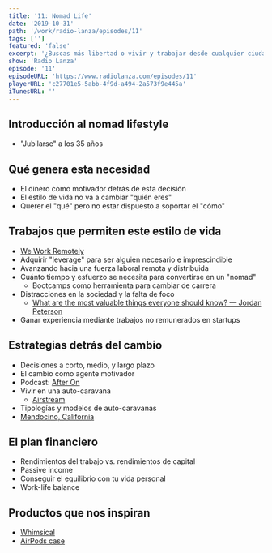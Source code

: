 ```yaml
---
title: '11: Nomad Life'
date: '2019-10-31'
path: '/work/radio-lanza/episodes/11'
tags: ['']
featured: 'false'
excerpt: '¿Buscas más libertad o vivir y trabajar desde cualquier ciudad? Bien, entonces quieres ser un "nómada digital" y este episodio es para ti. A nosotros nos apasiona este tema y en este capítulo repasaremos todo lo que tienes que tener en cuenta antes de saltar al vacío y comprar tu billete a Bangkok.'
show: 'Radio Lanza'
episode: '11'
episodeURL: 'https://www.radiolanza.com/episodes/11'
playerURL: 'c27701e5-5abb-4f9d-a494-2a573f9e445a'
iTunesURL: ''
---
```


## Introducción al nomad lifestyle

- "Jubilarse" a los 35 años

## Qué genera esta necesidad

- El dinero como motivador detrás de esta decisión
- El estilo de vida no va a cambiar "quién eres"
- Querer el "qué" pero no estar dispuesto a soportar el "cómo"

## Trabajos que permiten este estilo de vida

- [We Work Remotely](https://weworkremotely.com)
- Adquirir "leverage" para ser alguien necesario e imprescindible
- Avanzando hacia una fuerza laboral remota y distribuida
- Cuánto tiempo y esfuerzo se necesita para convertirse en un "nomad"
  - Bootcamps como herramienta para cambiar de carrera
- Distracciones en la sociedad y la falta de foco
  - [What are the most valuable things everyone should know? — Jordan Peterson](https://www.quora.com/What-are-the-most-valuable-things-everyone-should-know/answer/Jordan-B-Peterson)
- Ganar experiencia mediante trabajos no remunerados en startups

## Estrategias detrás del cambio

- Decisiones a corto, medio, y largo plazo
- El cambio como agente motivador
- Podcast: [After On](https://after-on.com)
- Vivir en una auto-caravana
  - [Airstream](https://www.airstream.com/)
- Tipologías y modelos de auto-caravanas
- [Mendocino, California](https://en.wikipedia.org/wiki/Mendocino,_California)

## El plan financiero

- Rendimientos del trabajo vs. rendimientos de capital
- Passive income
- Conseguir el equilibrio con tu vida personal
- Work-life balance

## Productos que nos inspiran

- [Whimsical](https://whimsical.com/)
- [AirPods case](https://www.amazon.com/dp/B07YPQVWWB/)

